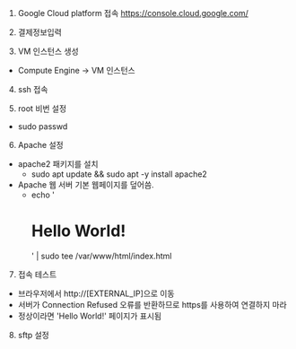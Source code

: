1. Google Cloud platform 접속
https://console.cloud.google.com/

2. 결제정보입력

3. VM 인스턴스 생성
- Compute Engine -> VM 인스턴스

4. ssh 접속

5. root 비번 설정
- sudo passwd

6. Apache 설정
- apache2 패키지를 설치
  + sudo apt update && sudo apt -y install apache2
- Apache 웹 서버 기본 웹페이지를 덮어씀.
  + echo '<!doctype html><html><body><h1>Hello World!</h1></body></html>' | sudo tee /var/www/html/index.html
  
7. 접속 테스트
- 브라우저에서 http://[EXTERNAL_IP]으로 이동  
- 서버가 Connection Refused 오류를 반환하므로 https를 사용하여 연결하지 마라
- 정상이라면 'Hello World!' 페이지가 표시됨

8. sftp 설정
